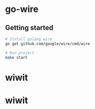 # go-wire

##  Getting started

```bash
# Install golang wire
go get github.com/google/wire/cmd/wire

# Run project
make start
```
# wiwit
# wiwit
